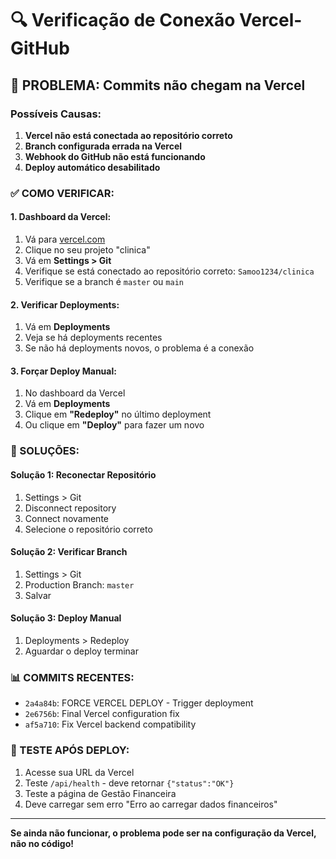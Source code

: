 # 🔍 Verificação de Conexão Vercel-GitHub

## 🚨 PROBLEMA: Commits não chegam na Vercel

### **Possíveis Causas:**

1. **Vercel não está conectada ao repositório correto**
2. **Branch configurada errada na Vercel**
3. **Webhook do GitHub não está funcionando**
4. **Deploy automático desabilitado**

### **✅ COMO VERIFICAR:**

#### **1. Dashboard da Vercel:**
1. Vá para [vercel.com](https://vercel.com)
2. Clique no seu projeto "clinica"
3. Vá em **Settings > Git**
4. Verifique se está conectado ao repositório correto: `Samoo1234/clinica`
5. Verifique se a branch é `master` ou `main`

#### **2. Verificar Deployments:**
1. Vá em **Deployments**
2. Veja se há deployments recentes
3. Se não há deployments novos, o problema é a conexão

#### **3. Forçar Deploy Manual:**
1. No dashboard da Vercel
2. Vá em **Deployments**
3. Clique em **"Redeploy"** no último deployment
4. Ou clique em **"Deploy"** para fazer um novo

### **🔧 SOLUÇÕES:**

#### **Solução 1: Reconectar Repositório**
1. Settings > Git
2. Disconnect repository
3. Connect novamente
4. Selecione o repositório correto

#### **Solução 2: Verificar Branch**
1. Settings > Git
2. Production Branch: `master`
3. Salvar

#### **Solução 3: Deploy Manual**
1. Deployments > Redeploy
2. Aguardar o deploy terminar

### **📊 COMMITS RECENTES:**
- `2a4a84b`: FORCE VERCEL DEPLOY - Trigger deployment
- `2e6756b`: Final Vercel configuration fix
- `af5a710`: Fix Vercel backend compatibility

### **🎯 TESTE APÓS DEPLOY:**
1. Acesse sua URL da Vercel
2. Teste `/api/health` - deve retornar `{"status":"OK"}`
3. Teste a página de Gestão Financeira
4. Deve carregar sem erro "Erro ao carregar dados financeiros"

---

**Se ainda não funcionar, o problema pode ser na configuração da Vercel, não no código!**